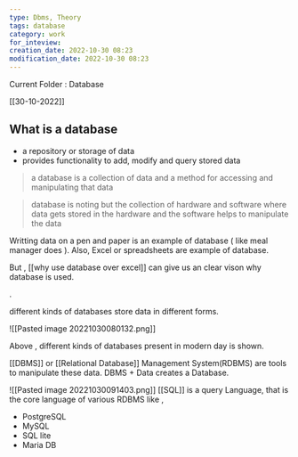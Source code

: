 ```yaml
---
type: Dbms, Theory
tags: database
category: work
for_inteview: 
creation_date: 2022-10-30 08:23
modification_date: 2022-10-30 08:23
---
```


  
Current Folder : Database




[[30-10-2022]]

## What is a database

- a repository or storage of data
- provides functionality to add, modify and query stored data

> a database is a collection of data and a method for accessing and manipulating that data 

> database is noting but the collection of hardware and software where data gets stored in the hardware and the software helps to manipulate the data 

Writting data on a pen and paper is an example of database ( like meal manager does ). Also, Excel or spreadsheets are example of database.

But , [[why use database over excel]] can give us an clear vison why database is used.

. 

different kinds of databases store data in different forms.

![[Pasted image 20221030080132.png]]

Above , different kinds of databases present in modern day is shown. 


[[DBMS]] or [[Relational Database]] Management System(RDBMS) are tools to manipulate these data. DBMS + Data creates a Database.

![[Pasted image 20221030091403.png]]
[[SQL]] is a query Language, that is the core language of various RDBMS like , 
- PostgreSQL
- MySQL
- SQL lite
- Maria DB